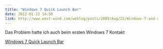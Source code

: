 ```yaml
---
title: "Windows 7 Quick Launch Bar"
date: 2012-01-22 14:50
link: http://www.west-wind.com/weblog/posts/2009/Aug/22/Windows-7-and-a-Quick-Launch-Toolbar
---
```

Das Problem hatte ich auch beim ersten Windows 7 Kontakt

[Windows 7 Quick Launch Bar](http://www.west-wind.com/weblog/posts/2009/Aug/22/Windows-7-and-a-Quick-Launch-Toolbar)
